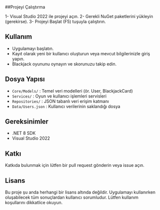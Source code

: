 ##Projeyi Çalıştırma

1- Visual Studio 2022 ile projeyi açın.
2- Gerekli NuGet paketlerini yükleyin (gerekirse).
3- Projeyi Başlat (F5) tuşuyla çalıştırın.

## Kullanım

- Uygulamayı başlatın.
- Kayıt olarak yeni bir kullanıcı oluşturun veya mevcut bilgilerinizle giriş yapın.
- Blackjack oyununu oynayın ve skorunuzu takip edin.

## Dosya Yapısı

- `Core/Models/` : Temel veri modelleri (ör. User, BlackjackCard)
- `Services/` : Oyun ve kullanıcı işlemleri servisleri
- `Repositories/` : JSON tabanlı veri erişim katmanı
- `Data/Users.json` : Kullanıcı verilerinin saklandığı dosya

## Gereksinimler

- .NET 8 SDK
- Visual Studio 2022

## Katkı

Katkıda bulunmak için lütfen bir pull request gönderin veya issue açın.

## Lisans

Bu proje şu anda herhangi bir lisans altında değildir.
Uygulamayı kullanırken oluşabilecek tüm sonuçlardan kullanıcı sorumludur.
Lütfen kullanım koşullarını dikkatlice okuyun.
